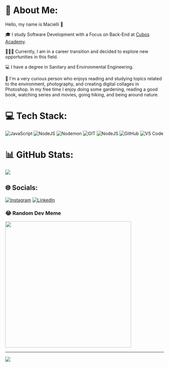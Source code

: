 # 💫 About Me:

Hello, my name is Macielli 👋

🎓 I study Software Development with a Focus on Back-End at [Cubos Academy](https://cubos.academy/).

👩🏻‍💻 Currently, I am in a career transition and decided to explore new opportunities in this field.

💻 I have a degree in Sanitary and Environmental Engineering.

🔎 I'm a very curious person who enjoys reading and studying topics related to the environment, photography, and creating digital collages in Photoshop. 
In my free time I enjoy doing some gardening, reading a good book, watching series and movies, going hiking, and being around nature.


# 💻 Tech Stack:
![JavaScript](https://img.shields.io/badge/javascript-%23323330.svg?style=for-the-badge&logo=javascript&logoColor=%23F7DF1E) 
![NodeJS](https://img.shields.io/badge/node.js-6DA55F?style=for-the-badge&logo=node.js&logoColor=white) 
![Nodemon](https://img.shields.io/badge/NODEMON-%23323330.svg?style=for-the-badge&logo=nodemon&logoColor=%BBDEAD) 
![GIT](https://img.shields.io/badge/Git-fc6d26?style=for-the-badge&logo=git&logoColor=white)
![NodeJS](https://img.shields.io/badge/node.js-6DA55F?style=for-the-badge&logo=node.js&logoColor=white)
![GitHub](https://img.shields.io/badge/github-%23121011.svg?style=for-the-badge&logo=github&logoColor=white)
![VS Code](https://img.shields.io/badge/VS%20Code-0078d7.svg?style=for-the-badge&logo=visual-studio-code&logoColor=white)

# 📊 GitHub Stats:
![](https://github-readme-streak-stats.herokuapp.com/?user=macielli&theme=monokai&hide_border=true)<br/>

## 🌐 Socials:
[![Instagram](https://img.shields.io/badge/Instagram-%23E4405F.svg?logo=Instagram&logoColor=white)](https://instagram.com/macielli) [![LinkedIn](https://img.shields.io/badge/LinkedIn-%230077B5.svg?logo=linkedin&logoColor=white)](https://linkedin.com/in/macielli) 

### 😂 Random Dev Meme
<img src='https://randommeme-five.vercel.app/' style="height: 400px;"/>

---
[![](https://visitcount.itsvg.in/api?id=macielli&icon=2&color=6)](https://visitcount.itsvg.in)

<!-- Proudly created with GPRM ( https://gprm.itsvg.in ) -->
